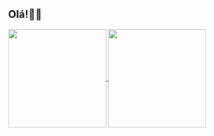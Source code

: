 <!--
**arlienebatista/arlienebatista** is a ✨ _special_ ✨ repository because its `README.md` (this file) appears on your GitHub profile.
-->
## Olá!👋😄

<a href="https://github.com/arlienebatista/github-readme-stats">
  <img height=200 align="center" src="https://github-readme-stats.vercel.app/api?username=arlienebatista&show_icons=true&theme=radical" />
</a>
<a href="https://github.com/arlienebatista/convoychat">
  <img height=200 align="center" src="https://github-readme-stats.vercel.app/api/top-langs?username=arlienebatista&layout=compact&langs_count=8&card_width=320&theme=radical" />
</a>
